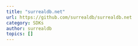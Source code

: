 ```yaml
---
title: "surrealdb.net"
url: https://github.com/surrealdb/surrealdb.net
category: SDKs
author: surrealdb
topics: []
---
```


